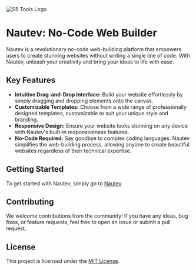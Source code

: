 <img src="https://images.placeholders.dev/?width=820&height=100&text=%F0%9F%9A%80%20S5%20TOOLS&bgColor=rgba(125,43,219,1)&fontSize=30&textColor=rgba(255,%20255,%20255,1)&fontFamily=poppins&fontWeight=500" alt="S5 Tools Logo">

# Nautev: No-Code Web Builder

Nautev is a revolutionary no-code web-building platform that empowers users to create stunning websites without writing a single line of code. With Nautev, unleash your creativity and bring your ideas to life with ease.

## Key Features

- **Intuitive Drag-and-Drop Interface:** Build your website effortlessly by simply dragging and dropping elements onto the canvas.
- **Customizable Templates:** Choose from a wide range of professionally designed templates, customizable to suit your unique style and branding.
- **Responsive Design:** Ensure your website looks stunning on any device with Nautev's built-in responsiveness features.
- **No-Code Required:** Say goodbye to complex coding languages. Nautev simplifies the web-building process, allowing anyone to create beautiful websites regardless of their technical expertise.

## Getting Started

To get started with Nautev, simply go to [Nautev](https://nautev.vercel.app).

## Contributing

We welcome contributions from the community! If you have any ideas, bug fixes, or feature requests, feel free to open an issue or submit a pull request.

## License

This project is licensed under the [MIT License](LICENSE).
